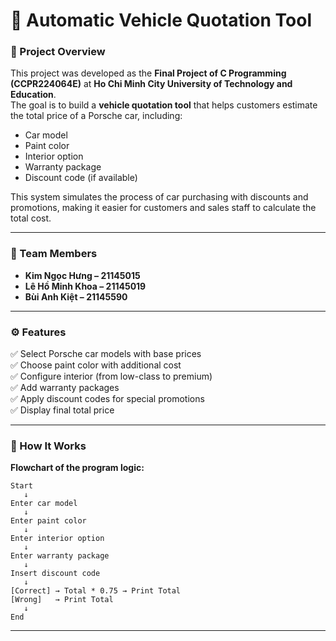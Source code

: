 # 🚗 Automatic Vehicle Quotation Tool  

### 📌 Project Overview  
This project was developed as the **Final Project of C Programming (CCPR224064E)** at **Ho Chi Minh City University of Technology and Education**.  
The goal is to build a **vehicle quotation tool** that helps customers estimate the total price of a Porsche car, including:  
- Car model  
- Paint color  
- Interior option  
- Warranty package  
- Discount code (if available)  

This system simulates the process of car purchasing with discounts and promotions, making it easier for customers and sales staff to calculate the total cost.  

---

### 👥 Team Members  
- **Kim Ngọc Hưng – 21145015**  
- **Lê Hồ Minh Khoa – 21145019**  
- **Bùi Anh Kiệt – 21145590**  

---

### ⚙️ Features  
✅ Select Porsche car models with base prices  
✅ Choose paint color with additional cost  
✅ Configure interior (from low-class to premium)  
✅ Add warranty packages  
✅ Apply discount codes for special promotions  
✅ Display final total price  

---

### 📖 How It Works  
**Flowchart of the program logic:**  

```
Start
   ↓
Enter car model
   ↓
Enter paint color
   ↓
Enter interior option
   ↓
Enter warranty package
   ↓
Insert discount code
   ↓
[Correct] → Total * 0.75 → Print Total
[Wrong]   → Print Total
   ↓
End
```

---
